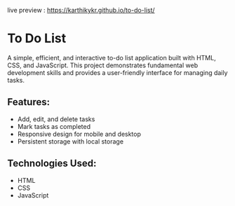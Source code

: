 live preview :  https://karthikykr.github.io/to-do-list/

# To Do List
A simple, efficient, and interactive to-do list application built with HTML, CSS, and JavaScript. This project demonstrates fundamental web development skills and provides a user-friendly interface for managing daily tasks.

## Features:
- Add, edit, and delete tasks
- Mark tasks as completed 
- Responsive design for mobile and desktop
- Persistent storage with local storage
## Technologies Used:
- HTML
- CSS
- JavaScript

